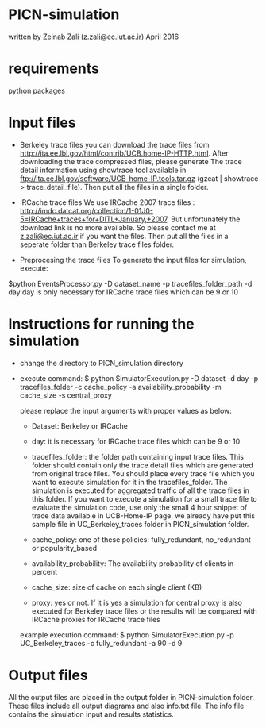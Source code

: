 # PICN-simulation
 written by Zeinab Zali (z.zali@ec.iut.ac.ir)
 April 2016

# requirements
python packages

# Input files

- Berkeley trace files
you can download the trace files from http://ita.ee.lbl.gov/html/contrib/UCB.home-IP-HTTP.html. 
After downloading the trace compressed files, please generate The trace detail information using showtrace tool available in ftp://ita.ee.lbl.gov/software/UCB-home-IP.tools.tar.gz (gzcat <tracefile> | showtrace > trace_detail_file). 
Then put all the files in a single folder.

- IRCache trace files
We use IRCache 2007 trace files : http://imdc.datcat.org/collection/1-01J0-5=IRCache+traces+for+DITL+January,+2007. But unfortunately the download link is no more available. So please contact me at z.zali@ec.iut.ac.ir if you want the files.
Then put all the files in a seperate folder than Berkeley trace files folder.

- Preprocesing the trace files
To generate the input files for simulation, execute:

$python EventsProcessor.py -D dataset_name -p tracefiles_folder_path -d day
day is only necessary for IRCache trace files which can be 9 or 10

# Instructions for running the simulation
- change the directory to PICN_simulation directory
- execute command:
  $ python SimulatorExecution.py -D dataset -d day -p tracefiles_folder -c cache_policy -a availability_probability -m cache_size -s central_proxy
  
  please replace the input arguments with proper values as below:
  + Dataset: Berkeley or IRCache
  + day: it is necessary for IRCache trace files which can be 9 or 10
  + tracefiles_folder: the folder path containing input trace files. This folder should contain only the trace detail files                          which are generated from original trace files. You should place every trace file which you want to                            execute simulation for it in the tracefiles_folder. The simulation is executed for aggregated traffic                        of all the trace files in this folder. If you want to execute a simulation for a small trace file to                          evaluate the simulation code, use only the small 4 hour snippet of trace data available in UCB-Home-IP                        page. we already have put this sample file in UC_Berkeley_traces folder in PICN_simulation folder.
  
  + cache_policy: one of these policies: fully_redundant, no_redundant or popularity_based
  + availability_probability: The availability probability of clients in percent
  + cache_size: size of cache on each single client (KB)
  + proxy: yes or not. If it is yes a simulation for central proxy is also executed for Berkeley trace files or the results              will be compared with IRCache proxies for IRCache trace files
  
  example execution command: 
  $ python SimulatorExecution.py -p UC_Berkeley_traces -c fully_redundant -a 90 -d 9
  
# Output files
All the output files are placed in the output folder in PICN-simulation folder. These files include all output diagrams and also info.txt file. The info file contains the simulation input and results statistics.
  
  
  


